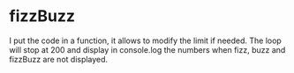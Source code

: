 # fizzBuzz
I put the code in a function, it allows to modify the limit if needed.
The loop will stop at 200 and display in console.log the numbers when fizz, buzz and fizzBuzz are not displayed.

